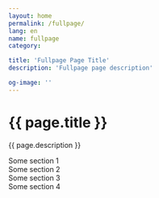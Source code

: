 ```yaml
---
layout: home
permalink: /fullpage/
lang: en
name: fullpage
category: 

title: 'Fullpage Page Title'
description: 'Fullpage page description'

og-image: ''
---
```


# {{ page.title }}

{{ page.description }}

<div id="fullpage">
    <div class="section">Some section 1</div>
    <div class="section">Some section 2</div>
    <div class="section">Some section 3</div>
    <div class="section">Some section 4</div>
</div>
